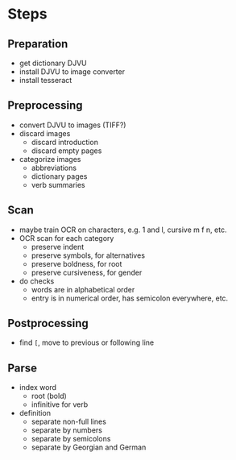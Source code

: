 # Steps



## Preparation

- get dictionary DJVU
- install DJVU to image converter
- install tesseract



## Preprocessing

- convert DJVU to images (TIFF?)
- discard images
  - discard introduction
  - discard empty pages
- categorize images
  - abbreviations
  - dictionary pages
  - verb summaries



## Scan

- maybe train OCR on characters, e.g. 1 and l, cursive m f n, etc.
- OCR scan for each category
  - preserve indent
  - preserve symbols, for alternatives
  - preserve boldness, for root
  - preserve cursiveness, for gender
- do checks
  - words are in alphabetical order
  - entry is in numerical order, has semicolon everywhere, etc.



## Postprocessing

- find `[`, move to previous or following line



## Parse

- index word
  - root (bold)
  - infinitive for verb
- definition
  - separate non-full lines
  - separate by numbers
  - separate by semicolons
  - separate by Georgian and German